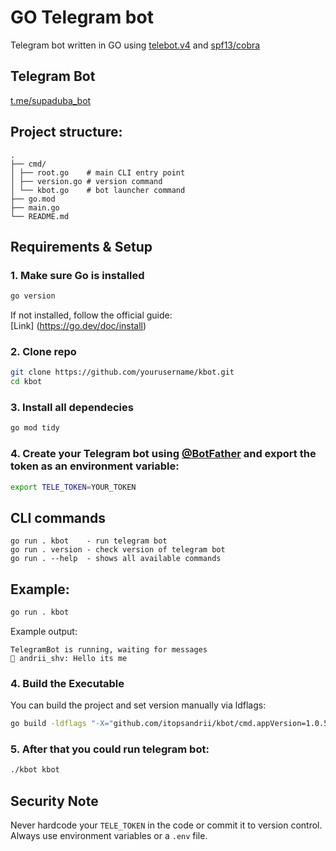# GO Telegram bot 

Telegram bot written in GO using [telebot.v4](https://pkg.go.dev/gopkg.in/telebot.v4) and [spf13/cobra](https://github.com/spf13/cobra)

## Telegram Bot  
[t.me/supaduba_bot](https://t.me/supaduba_bot)

## Project structure:
```
.
├── cmd/
│ ├── root.go    # main CLI entry point
│ ├── version.go # version command
│ └── kbot.go    # bot launcher command
├── go.mod
├── main.go
└── README.md
```
## Requirements & Setup 

### 1. Make sure Go is installed
```bash
go version 
```

If not installed, follow the official guide:  
[Link] (https://go.dev/doc/install)

### 2. Clone repo 
```bash 
git clone https://github.com/yourusername/kbot.git
cd kbot
```
### 3. Install all dependecies 
```bash
go mod tidy
```

### 4. Create your Telegram bot using [@BotFather](https://t.me/BotFather) and export the token as an environment variable:
```bash
export TELE_TOKEN=YOUR_TOKEN
```
## CLI commands 
```
go run . kbot    - run telegram bot 
go run . version - check version of telegram bot
go run . --help  - shows all available commands 
```
## Example: 
```bash
go run . kbot
```   
Example output: 
```
TelegramBot is running, waiting for messages
👤 andrii_shv: Hello its me
```

### 4. Build the Executable
You can build the project and set version manually via ldflags:

```bash
go build -ldflags "-X="github.com/itopsandrii/kbot/cmd.appVersion=1.0.5
```

### 5. After that you could run telegram bot:
```bash
./kbot kbot
``` 
## Security Note
Never hardcode your `TELE_TOKEN` in the code or commit it to version control. Always use environment variables or a `.env` file.